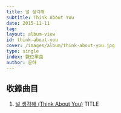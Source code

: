 ```yaml
---
title: 널 생각해
subtitle: Think About You
date: 2015-11-11
tag:
layout: album-view
id: think-about-you
cover: /images/album/think-about-you.jpg
type: single
index: 數位單曲
author: 윤하
---
```


## 收錄曲目

1. [널 생각해 (Think About You)](/think-about-you/think-about-you/) <span class="badge">TITLE</span>
